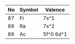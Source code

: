 
No | Symbol | Valence
------------ | ------------- | ------------
87 | Fr | 7s^1
88 | Ra | 7s^2
89 | Ac | 5f^0 6d^1

